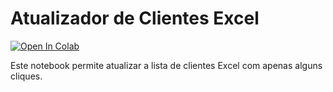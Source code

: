 # Atualizador de Clientes Excel

[![Open In Colab](https://colab.research.google.com/assets/colab-badge.svg)](https://colab.research.google.com/github/MateusFelipes/Atualizador-de-Clientes/blob/main/ADICIONAR_CLIENTES.ipynb)

Este notebook permite atualizar a lista de clientes Excel com apenas alguns cliques.
